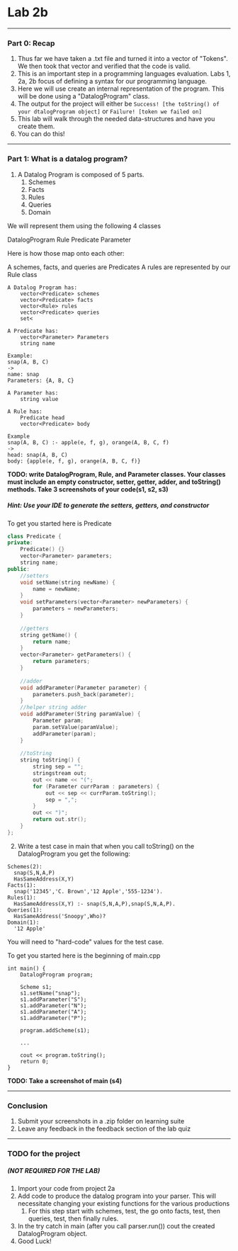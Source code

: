 # Lab 2b
---
### Part 0: Recap
1. Thus far we have taken a .txt file and turned it into a vector of "Tokens". We then took that vector and verified that the code is valid.
2. This is an important step in a programming languages evaluation. Labs 1, 2a, 2b focus of defining a syntax for our programming language. 
3. Here we will use create an internal representation of the program. This will be done using a "DatalogProgram" class.
4. The output for the project will either be `Success! [the toString() of your dtalogProgram object]` or `Failure! [token we failed on]`
5. This lab will walk through the needed data-structures and have you create them.
6. You can do this!

---
### Part 1: What is a datalog program?

1. A Datalog Program is composed of 5 parts. 
	1. Schemes
	2. Facts
	3. Rules
	4. Queries
	5. Domain

We will represent them using the following 4 classes

DatalogProgram
Rule
Predicate
Parameter

Here is how those map onto each other:

A schemes, facts, and queries are Predicates
A rules are represented by our Rule class
```
A Datalog Program has:
	vector<Predicate> schemes
	vector<Predicate> facts
	vector<Rule> rules
	vector<Predicate> queries
	set<
```
	
```
A Predicate has:
	vector<Parameter> Parameters
	string name
	
Example:
snap(A, B, C)
->
name: snap
Parameters: {A, B, C}
```

```
A Parameter has:
	string value
```

```
A Rule has:
	Predicate head
	vector<Predicate> body
	
Example
snap(A, B, C) :- apple(e, f, g), orange(A, B, C, f)
->
head: snap(A, B, C)
body: {apple(e, f, g), orange(A, B, C, f)}
```


__TODO:  write DatalogProgram, Rule, and Parameter classes. Your classes must include an empty constructor, setter, getter, adder, and toString() methods. Take 3 screenshots of your code(s1, s2, s3)__

##### Hint: Use your IDE to generate the setters, getters, and constructor
To get you started here is Predicate
```c++
class Predicate {
private:
	Predicate() {}
	vector<Parameter> parameters;
	string name;
public:
	//setters
	void setName(string newName) { 
		name = newName; 
	}
	void setParameters(vector<Parameter> newParameters) {
		parameters = newParameters;
	}
	
	//getters
	string getName() { 
		return name; 
	}
	vector<Parameter> getParameters() {
		return parameters;
	}
	
	//adder
	void addParameter(Parameter parameter) {
		parameters.push_back(parameter);
	}
	//helper string adder
	void addParameter(String paramValue) {
		Parameter param;
		param.setValue(paramValue);
		addParameter(param);
	}
	
	//toString
	string toString() {
		string sep = "";
		stringstream out;
		out << name << "(";
		for (Parameter currParam : parameters) {
			out << sep << currParam.toString();
			sep = ",";
		}
		out << ")";
		return out.str();
	}
};
```

2. Write a test case in main that when you call toString() on the DatalogProgram you get the following:
```
Schemes(2):
  snap(S,N,A,P)
  HasSameAddress(X,Y)
Facts(1):
  snap('12345','C. Brown','12 Apple','555-1234').
Rules(1):
  HasSameAddress(X,Y) :- snap(S,N,A,P),snap(S,N,A,P).
Queries(1):
  HasSameAddress('Snoopy',Who)?
Domain(1):
  '12 Apple'
```
You will need to "hard-code" values for the test case.

To get you started here is the beginning of main.cpp
```
int main() {
	DatalogProgram program;
	
	Scheme s1;
	s1.setName("snap");
	s1.addParameter("S");
	s1.addParameter("N");
	s1.addParameter("A");
	s1.addParameter("P");
	
	program.addScheme(s1);
	
	...
	
	cout << program.toString();
	return 0;
}
```
__TODO: Take a screenshot of main (s4)__

---
### Conclusion
1. Submit your screenshots in a .zip folder on learning suite
2. Leave any feedback in the feedback section of the lab quiz

---
### TODO for the project 
##### (NOT REQUIRED FOR THE LAB)
1.  Import your code from project 2a
2. Add code to produce the datalog program into your parser. This will necessitate changing your existing functions for the various productions
	1. For this step start with schemes, test, the go onto facts, test, then queries, test, then finally rules. 
3. In the try catch in main (after you call parser.run()) cout the created DatalogProgram object.
4. Good Luck!